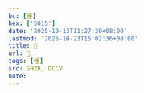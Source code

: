 ```yaml
---
bc: [倕]
hex: ['5015']
date: '2025-10-13T11:27:30+08:00'
lastmod: '2025-10-23T15:02:36+08:00'
title: 󰘄
url: 󰘄
tags: [倕]
src: GHZR, DCCV
note:
---
```


